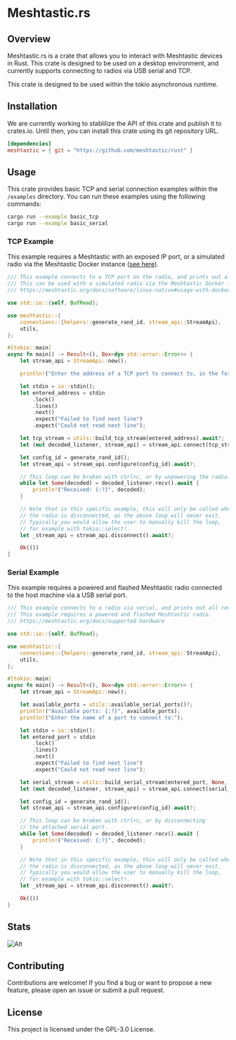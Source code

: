 # Meshtastic.rs

## Overview

Meshtastic.rs is a crate that allows you to interact with Meshtastic devices in Rust. This crate is designed
to be used on a desktop environment, and currently supports connecting to radios via USB serial and TCP.

This crate is designed to be used within the tokio asynchronous runtime.

<!-- [![Crates.io](https://img.shields.io/crates/v/crate_name)](https://crates.io/crates/crate_name)
[![Documentation](https://docs.rs/crate_name/badge.svg)](https://docs.rs/crate_name)
[![License](https://img.shields.io/crates/l/crate_name)](https://github.com/your_username/crate_name/blob/main/LICENSE) -->

## Installation

We are currently working to stablilize the API of this crate and publish it to crates.io. Until then, you can
install this crate using its git repository URL.

```toml
[dependencies]
meshtastic = { git = "https://github.com/meshtastic/rust" }
```

## Usage

This crate provides basic TCP and serial connection examples within the `/examples` directory. You can run
these examples using the following commands:

```bash
cargo run --example basic_tcp
cargo run --example basic_serial
```

### TCP Example

This example requires a Meshtastic with an exposed IP port, or a simulated radio via the Meshtastic Docker instance ([see here](https://meshtastic.org/docs/software/linux-native#usage-with-docker)).

```rust
/// This example connects to a TCP port on the radio, and prints out all received packets.
/// This can be used with a simulated radio via the Meshtastic Docker firmware image.
/// https://meshtastic.org/docs/software/linux-native#usage-with-docker

use std::io::{self, BufRead};

use meshtastic::{
    connections::{helpers::generate_rand_id, stream_api::StreamApi},
    utils,
};

#[tokio::main]
async fn main() -> Result<(), Box<dyn std::error::Error>> {
    let stream_api = StreamApi::new();

    println!("Enter the address of a TCP port to connect to, in the form \"IP:PORT\":");

    let stdin = io::stdin();
    let entered_address = stdin
        .lock()
        .lines()
        .next()
        .expect("Failed to find next line")
        .expect("Could not read next line");

    let tcp_stream = utils::build_tcp_stream(entered_address).await?;
    let (mut decoded_listener, stream_api) = stream_api.connect(tcp_stream).await;

    let config_id = generate_rand_id();
    let stream_api = stream_api.configure(config_id).await?;

    // This loop can be broken with ctrl+c, or by unpowering the radio.
    while let Some(decoded) = decoded_listener.recv().await {
        println!("Received: {:?}", decoded);
    }

    // Note that in this specific example, this will only be called when
    // the radio is disconnected, as the above loop will never exit.
    // Typically you would allow the user to manually kill the loop,
    // for example with tokio::select!.
    let _stream_api = stream_api.disconnect().await?;

    Ok(())
}
```

### Serial Example

This example requires a powered and flashed Meshtastic radio connected to the host machine via a USB serial port.

```rust
/// This example connects to a radio via serial, and prints out all received packets.
/// This example requires a powered and flashed Meshtastic radio.
/// https://meshtastic.org/docs/supported-hardware

use std::io::{self, BufRead};

use meshtastic::{
    connections::{helpers::generate_rand_id, stream_api::StreamApi},
    utils,
};

#[tokio::main]
async fn main() -> Result<(), Box<dyn std::error::Error>> {
    let stream_api = StreamApi::new();

    let available_ports = utils::available_serial_ports()?;
    println!("Available ports: {:?}", available_ports);
    println!("Enter the name of a port to connect to:");

    let stdin = io::stdin();
    let entered_port = stdin
        .lock()
        .lines()
        .next()
        .expect("Failed to find next line")
        .expect("Could not read next line");

    let serial_stream = utils::build_serial_stream(entered_port, None, None, None)?;
    let (mut decoded_listener, stream_api) = stream_api.connect(serial_stream).await;

    let config_id = generate_rand_id();
    let stream_api = stream_api.configure(config_id).await?;

    // This loop can be broken with ctrl+c, or by disconnecting
    // the attached serial port.
    while let Some(decoded) = decoded_listener.recv().await {
        println!("Received: {:?}", decoded);
    }

    // Note that in this specific example, this will only be called when
    // the radio is disconnected, as the above loop will never exit.
    // Typically you would allow the user to manually kill the loop,
    // for example with tokio::select!.
    let _stream_api = stream_api.disconnect().await?;

    Ok(())
}
```

## Stats

![Alt](https://repobeats.axiom.co/api/embed/18c638d36dc51fd03acfe5c2e52979ad67b04bc9.svg "Repobeats analytics image")

## Contributing

Contributions are welcome! If you find a bug or want to propose a new feature, please open an issue or submit a pull request.

## License

This project is licensed under the GPL-3.0 License.
